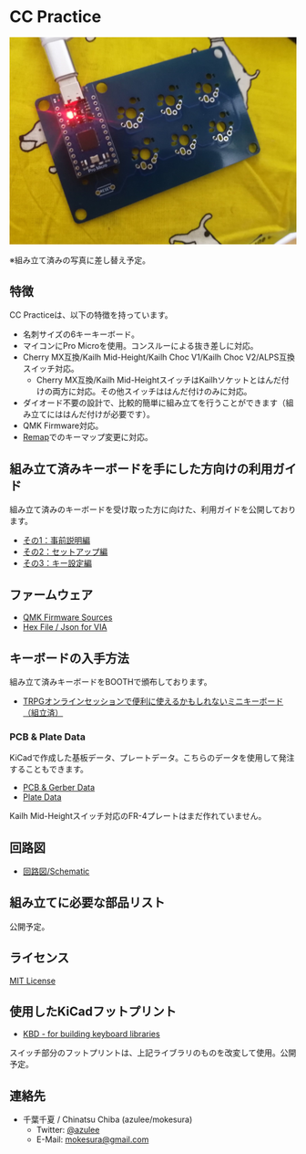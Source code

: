 # CC Practice

![CC Practice](https://github.com/mokesura/cc_practice/blob/main/img/cc-practice_pcb-photo.jpg?raw=true)

※組み立て済みの写真に差し替え予定。

## 特徴
CC Practiceは、以下の特徴を持っています。

- 名刺サイズの6キーキーボード。
- マイコンにPro Microを使用。コンスルーによる抜き差しに対応。
- Cherry MX互換/Kailh Mid-Height/Kailh Choc V1/Kailh Choc V2/ALPS互換スイッチ対応。
  - Cherry MX互換/Kailh Mid-HeightスイッチはKailhソケットとはんだ付けの両方に対応。その他スイッチははんだ付けのみに対応。
- ダイオード不要の設計で、比較的簡単に組み立てを行うことができます（組み立てにははんだ付けが必要です）。
- QMK Firmware対応。
- [Remap](https://remap-keys.app)でのキーマップ変更に対応。

## 組み立て済みキーボードを手にした方向けの利用ガイド
組み立て済みのキーボードを受け取った方に向けた、利用ガイドを公開しております。

- [その1：事前説明編](https://note.com/azulee/n/n4eed2e0b9e5f)
- [その2：セットアップ編](https://note.com/azulee/n/n12c354e7c35d) 
- [その3：キー設定編](https://note.com/azulee/n/n925a49817ccf) 

## ファームウェア

- [QMK Firmware Sources](https://github.com/mokesura/qmk_firmware/tree/mokesura/cc_practice/keyboards/mokesura/cc_practice)
- [Hex File / Json for VIA](https://github.com/mokesura/cc_practice/tree/main/firmware)

## キーボードの入手方法
組み立て済みキーボードをBOOTHで頒布しております。

- [TRPGオンラインセッションで便利に使えるかもしれないミニキーボード（組立済）](https://azulee.booth.pm/items/4087407) 

### PCB & Plate Data
KiCadで作成した基板データ、プレートデータ。こちらのデータを使用して発注することもできます。

- [PCB & Gerber Data](https://github.com/mokesura/cc_practice/tree/main/pcb)
- [Plate Data](https://github.com/mokesura/cc_practice/tree/main/plate)

Kailh Mid-Heightスイッチ対応のFR-4プレートはまだ作れていません。

## 回路図
- [回路図/Schematic](https://github.com/mokesura/cc_practice/blob/main/pcb/cc-practice_Schematic.pdf)

## 組み立てに必要な部品リスト
公開予定。

## ライセンス
[MIT License](https://github.com/mokesura/cc_practice/blob/main/LICENSE)

## 使用したKiCadフットプリント
- [KBD - for building keyboard libraries](https://github.com/foostan/kbd) 

スイッチ部分のフットプリントは、上記ライブラリのものを改変して使用。公開予定。

## 連絡先
- 千葉千夏 / Chinatsu Chiba (azulee/mokesura)
  - Twitter: [@azulee](https://twitter.com/azulee)
  - E-Mail: mokesura@gmail.com
